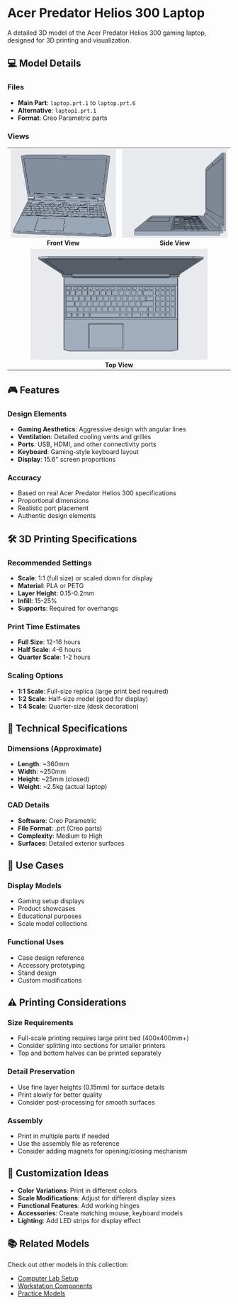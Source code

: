 # Acer Predator Helios 300 Laptop

A detailed 3D model of the Acer Predator Helios 300 gaming laptop, designed for 3D printing and visualization.

## 💻 Model Details

### Files
- **Main Part**: `laptop.prt.1` to `laptop.prt.6`
- **Alternative**: `laptop1.prt.1`
- **Format**: Creo Parametric parts

### Views
<table>
<tr>
<td align="center">
<img src="Acer%20Predator%20Helios%20300%20-%20front%20view.png" width="300" height="200" alt="Laptop Front View">
<br><b>Front View</b>
</td>
<td align="center">
<img src="Acer%20Predator%20Helios%20300%20-%20side%20view.png" width="300" height="200" alt="Laptop Side View">
<br><b>Side View</b>
</td>
</tr>
<tr>
<td align="center" colspan="2">
<img src="Acer%20Predator%20Helios%20300%20-%20top%20view.png" width="400" height="250" alt="Laptop Top View">
<br><b>Top View</b>
</td>
</tr>
</table>

## 🎮 Features

### Design Elements
- **Gaming Aesthetics**: Aggressive design with angular lines
- **Ventilation**: Detailed cooling vents and grilles
- **Ports**: USB, HDMI, and other connectivity ports
- **Keyboard**: Gaming-style keyboard layout
- **Display**: 15.6" screen proportions

### Accuracy
- Based on real Acer Predator Helios 300 specifications
- Proportional dimensions
- Realistic port placement
- Authentic design elements

## 🛠️ 3D Printing Specifications

### Recommended Settings
- **Scale**: 1:1 (full size) or scaled down for display
- **Material**: PLA or PETG
- **Layer Height**: 0.15-0.2mm
- **Infill**: 15-25%
- **Supports**: Required for overhangs

### Print Time Estimates
- **Full Size**: 12-16 hours
- **Half Scale**: 4-6 hours
- **Quarter Scale**: 1-2 hours

### Scaling Options
- **1:1 Scale**: Full-size replica (large print bed required)
- **1:2 Scale**: Half-size model (good for display)
- **1:4 Scale**: Quarter-size (desk decoration)

## 📐 Technical Specifications

### Dimensions (Approximate)
- **Length**: ~360mm
- **Width**: ~250mm
- **Height**: ~25mm (closed)
- **Weight**: ~2.5kg (actual laptop)

### CAD Details
- **Software**: Creo Parametric
- **File Format**: .prt (Creo parts)
- **Complexity**: Medium to High
- **Surfaces**: Detailed exterior surfaces

## 🎯 Use Cases

### Display Models
- Gaming setup displays
- Product showcases
- Educational purposes
- Scale model collections

### Functional Uses
- Case design reference
- Accessory prototyping
- Stand design
- Custom modifications

## ⚠️ Printing Considerations

### Size Requirements
- Full-scale printing requires large print bed (400x400mm+)
- Consider splitting into sections for smaller printers
- Top and bottom halves can be printed separately

### Detail Preservation
- Use fine layer heights (0.15mm) for surface details
- Print slowly for better quality
- Consider post-processing for smooth surfaces

### Assembly
- Print in multiple parts if needed
- Use the assembly file as reference
- Consider adding magnets for opening/closing mechanism

## 🔧 Customization Ideas

- **Color Variations**: Print in different colors
- **Scale Modifications**: Adjust for different display sizes
- **Functional Features**: Add working hinges
- **Accessories**: Create matching mouse, keyboard models
- **Lighting**: Add LED strips for display effect

## 📚 Related Models

Check out other models in this collection:
- [Computer Lab Setup](../computer%20lab/README.md)
- [Workstation Components](../workstation/README.md)
- [Practice Models](../playground/README.md)
